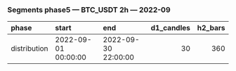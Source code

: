 ### Segments phase5 — BTC_USDT 2h — 2022-09

| phase        | start               | end                 |   d1_candles |   h2_bars |
|:-------------|:--------------------|:--------------------|-------------:|----------:|
| distribution | 2022-09-01 00:00:00 | 2022-09-30 22:00:00 |           30 |       360 |